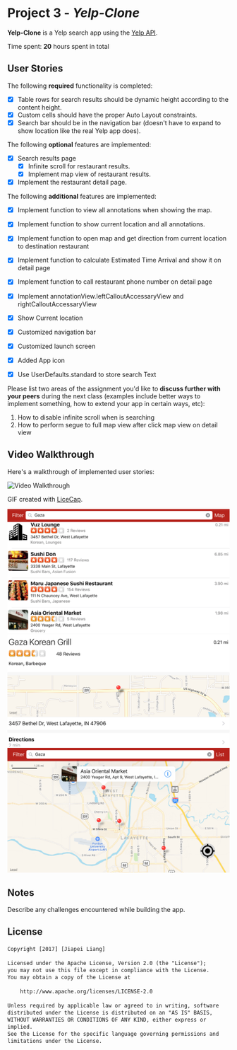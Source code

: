 # Project 3 - *Yelp-Clone*

**Yelp-Clone** is a Yelp search app using the [Yelp API](http://www.yelp.com/developers/documentation/v2/search_api).

Time spent: **20** hours spent in total

## User Stories

The following **required** functionality is completed:

- [X] Table rows for search results should be dynamic height according to the content height.
- [X] Custom cells should have the proper Auto Layout constraints.
- [X] Search bar should be in the navigation bar (doesn't have to expand to show location like the real Yelp app does).

The following **optional** features are implemented:

- [X] Search results page
   - [X] Infinite scroll for restaurant results.
   - [X] Implement map view of restaurant results.
- [X] Implement the restaurant detail page.

The following **additional** features are implemented:

- [X] Implement function to view all annotations when showing the map.
- [X] Implement function to show current location and all annotations.
- [X] Implement function to open map and get direction from current location to destination restaurant
- [X] Implement function to calculate Estimated Time Arrival and show it on detail page
- [X] Implement function to call restaurant phone number on detail page
- [X] Implement annotationView.leftCalloutAccessaryView and rightCalloutAccessaryView
- [X] Show Current location
- [X] Customized navigation bar
- [X] Customized launch screen
- [X] Added App icon
- [X] Use UserDefaults.standard to store search Text



Please list two areas of the assignment you'd like to **discuss further with your peers** during the next class (examples include better ways to implement something, how to extend your app in certain ways, etc):

1. How to disable infinite scroll when is searching
2. How to perform segue to full map view after click map view on detail view

## Video Walkthrough

Here's a walkthrough of implemented user stories:

<img src='https://github.com/liangjiapei1103/Yelp-Clone-Swift/blob/master/week3_assignment_walkthrough.gif' title='Video Walkthrough' width='' alt='Video Walkthrough' />

GIF created with [LiceCap](http://www.cockos.com/licecap/).



<img src='https://github.com/liangjiapei1103/Yelp-Clone-Swift/blob/master/Autolayout_landscape2.png' title='Video Walkthrough' width='' alt='Video Walkthrough' />

<img src='https://github.com/liangjiapei1103/Yelp-Clone-Swift/blob/master/Autolayout_landscape.png' title='Video Walkthrough' width='' alt='Video Walkthrough' />

<img src='https://github.com/liangjiapei1103/Yelp-Clone-Swift/blob/master/Autolayout_landscape3.png' title='Video Walkthrough' width='' alt='Video Walkthrough' />

## Notes

Describe any challenges encountered while building the app.

## License

    Copyright [2017] [Jiapei Liang]

    Licensed under the Apache License, Version 2.0 (the "License");
    you may not use this file except in compliance with the License.
    You may obtain a copy of the License at

        http://www.apache.org/licenses/LICENSE-2.0

    Unless required by applicable law or agreed to in writing, software
    distributed under the License is distributed on an "AS IS" BASIS,
    WITHOUT WARRANTIES OR CONDITIONS OF ANY KIND, either express or implied.
    See the License for the specific language governing permissions and
    limitations under the License.
